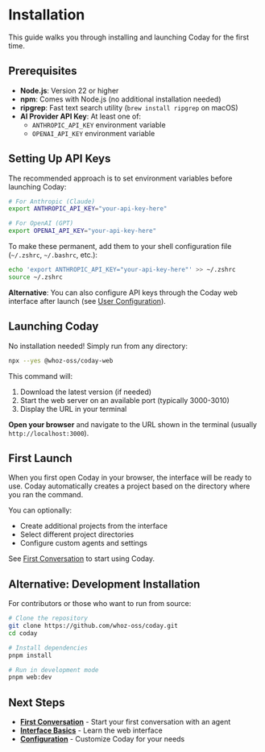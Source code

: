 # Installation

This guide walks you through installing and launching Coday for the first time.

## Prerequisites

- **Node.js**: Version 22 or higher
- **npm**: Comes with Node.js (no additional installation needed)
- **ripgrep**: Fast text search utility (`brew install ripgrep` on macOS)
- **AI Provider API Key**: At least one of:
  - `ANTHROPIC_API_KEY` environment variable
  - `OPENAI_API_KEY` environment variable

## Setting Up API Keys

The recommended approach is to set environment variables before launching Coday:

```bash
# For Anthropic (Claude)
export ANTHROPIC_API_KEY="your-api-key-here"

# For OpenAI (GPT)
export OPENAI_API_KEY="your-api-key-here"
```

To make these permanent, add them to your shell configuration file (`~/.zshrc`, `~/.bashrc`, etc.):

```bash
echo 'export ANTHROPIC_API_KEY="your-api-key-here"' >> ~/.zshrc
source ~/.zshrc
```

**Alternative**: You can also configure API keys through the Coday web interface after launch (see [User Configuration](../04-configuration/user-config.md)).

## Launching Coday

No installation needed! Simply run from any directory:

```bash
npx --yes @whoz-oss/coday-web
```

This command will:
1. Download the latest version (if needed)
2. Start the web server on an available port (typically 3000-3010)
3. Display the URL in your terminal

**Open your browser** and navigate to the URL shown in the terminal (usually `http://localhost:3000`).

## First Launch

When you first open Coday in your browser, the interface will be ready to use. Coday automatically creates a project based on the directory where you ran the command.

You can optionally:
- Create additional projects from the interface
- Select different project directories
- Configure custom agents and settings

See [First Conversation](./first-conversation.md) to start using Coday.

## Alternative: Development Installation

For contributors or those who want to run from source:

```bash
# Clone the repository
git clone https://github.com/whoz-oss/coday.git
cd coday

# Install dependencies
pnpm install

# Run in development mode
pnpm web:dev
```

## Next Steps

- **[First Conversation](./first-conversation.md)** - Start your first conversation with an agent
- **[Interface Basics](../03-using-coday/interface-basics.md)** - Learn the web interface
- **[Configuration](../04-configuration/configuration-levels.md)** - Customize Coday for your needs
